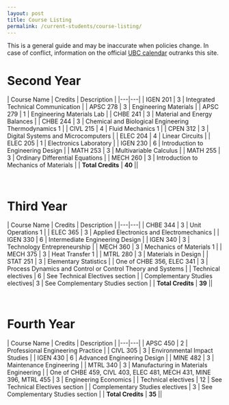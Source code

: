```yaml
---
layout: post
title: Course Listing
permalink: /current-students/course-listing/
---
```


This is a general guide and may be inaccurate when policies change. In case of conflict, information on the official [UBC calendar](http://www.calendar.ubc.ca/vancouver/courses.cfm) outranks this site.

# Second Year

| Course Name | Credits | Description |
|---|---|
| IGEN 201 | 3 | Integrated Technical Communication |
| APSC 278 | 3 | Engineering Materials |
| APSC 279 | 1 | Engineering Materials Lab |
| CHBE 241 | 3 | Material and Energy Balances |
| CHBE 244 | 3 | Chemical and Biological Engineering Thermodynamics 1 |
| CIVL 215 | 4 | Fluid Mechanics 1 |
| CPEN 312 | 3 | Digital Systems and Microcomputers |
| ELEC 204 | 4 | Linear Circuits |
| ELEC 205 | 1 | Electronics Laboratory |
| IGEN 230 | 6 | Introduction to Engineering Design |
| MATH 253 | 3 | Multivariable Calculus |
| MATH 255 | 3 | Ordinary Differential Equations |
| MECH 260 | 3 | Introduction to Mechanics of Materials |
| **Total Credits** | **40** ||

<br />

# Third Year

| Course Name | Credits | Description |
|---|---|
| CHBE 344 | 3 | Unit Operations 1 |
| ELEC 365 | 3 | Applied Electronics and Electromechanics |
| IGEN 330 | 6 | Intermediate Engineering Design |
| IGEN 340 | 3 | Technology Entrepreneurship |
| MECH 360 | 3 | Mechanics of Materials 1 |
| MECH 375 | 3 | Heat Transfer 1 |
| MTRL 280 | 3 | Materials in Design |
| STAT 251 | 3 | Elementary Statistics |
| One of CHBE 356, ELEC 341 | 3 | Process Dynamics and Control or Control Theory and Systems |
| Technical electives | 6 | See Technical Electives section |
| Complementary Studies electives| 3 | See Complementary Studies section |
| **Total Credits** | **39** ||


<br />

# Fourth Year

| Course Name | Credits | Description |
|---|---|
| APSC 450 | 2 | Professional Engineering Practice |
| CIVL 305 | 3 | Environmental Impact Studies |
| IGEN 430 | 6 | Advanced Engineering Design |
| MINE 482 | 3 | Maintenance Engineering |
| MTRL 340 | 3 | Manufacturing in Materials Engineering |
| One of CHBE 459, CIVL 403, ELEC 481, MECH 431, MINE 396, MTRL 455 | 3 | Engineering Economics |
| Technical electives | 12 | See Technical Electives section |
| Complementary Studies electives | 3 | See Complementary Studies section |
| **Total Credits** | **35** ||
